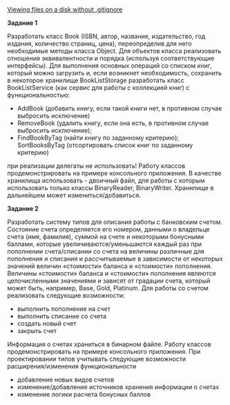 <a href="https://drive.google.com/drive/u/0/folders/1RXzXh-L_YZj8MSzvW8Q1P1xU-RzTTe4o">
Viewing files on a disk without .gitignore
</a>

<br />
<p><b>Задание 1</b></p>
<p>
Разработать класс Book (ISBN, автор, название, издательство, год издания, количество страниц, цена), 
переопределив для него необходимые методы класса Object. 
Для объектов класса реализовать отношения эквивалентности и порядка 
(используя соответствующие интерфейсы). Для выполнения основных операций со списком книг, 
который можно загрузить и, если возникнет необходимость, сохранить в некоторое хранилище 
BookListStorage разработать класс BookListService (как сервис для работы с коллекцией книг) 
с функциональностью:
<ul>
	<li>AddBook (добавить книгу, если такой книги нет, в противном случае выбросить исключение)</li>
	<li>RemoveBook (удалить книгу, если она есть, в противном случае выбросить исключение);</li>
	<li>FindBookByTag (найти книгу по заданному критерию); SortBooksByTag (отсортировать список книг по заданному критерию)</li>
</ul>
при реализации делегаты не использовать!
Работу классов продемонстрировать на примере консольного приложения. 
В качестве хранилища использовать
- двоичный файл, для работы с которым использовать только классы BinaryReader, BinaryWriter. 
Хранилище в дальнейшем может измениться/добавиться.
</p>

<p><b>Задание 2</b></p>
<p>
Разработать систему типов для описания работы с банковским счетом. Состояние счета определяется его номером, данными о владельце счета (имя, фамилия), суммой на счете и некоторыми бонусными баллами, которые увеличиваются/уменьшаются каждый раз при пополнении счета/списании со счета на величины различные для пополнения и списания и рассчитываемые в зависимости от некоторых значений величин «стоимости» баланса и «стоимости» пополнения. Величины «стоимости» баланса и «стоимости» пополнения являются целочисленными значениями и зависят от градации счета, который может быть, например,  Base, Gold, Platinum.
Для работы со счетом реализовать следующие возможности: 
<ul>
	<li>выполнить пополнение на счет</li>
	<li>выполнить списание со счета</li>
	<li>создать новый счет</li>
	<li>закрыть счет</li>
</ul>
Информация о счетах храниться в бинарном файле.
Работу классов продемонстрировать на примере консольного приложения. 
При проектировании типов учитывать следующие возможности расширения/изменения функциональности
<ul>
	<li>добавление новых видов счетов</li>
	<li>изменение/добавление источников хранения информации о счетах</li>
	<li>изменение логики расчета бонусных баллов</li>
</ul>
</p>
